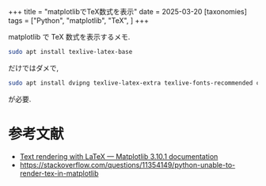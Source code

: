 +++
title = "matplotlibでTeX数式を表示"
date = 2025-03-20
[taxonomies]
tags = ["Python", "matplotlib", "TeX", ]
+++

matplotlib で TeX 数式を表示するメモ.

```bash
sudo apt install texlive-latex-base
```

だけではダメで,

```bash
sudo apt install dvipng texlive-latex-extra texlive-fonts-recommended cm-super
```

が必要.


# 参考文献

* [Text rendering with LaTeX — Matplotlib 3.10.1 documentation](https://matplotlib.org/stable/users/explain/text/usetex.html)
* <https://stackoverflow.com/questions/11354149/python-unable-to-render-tex-in-matplotlib>
